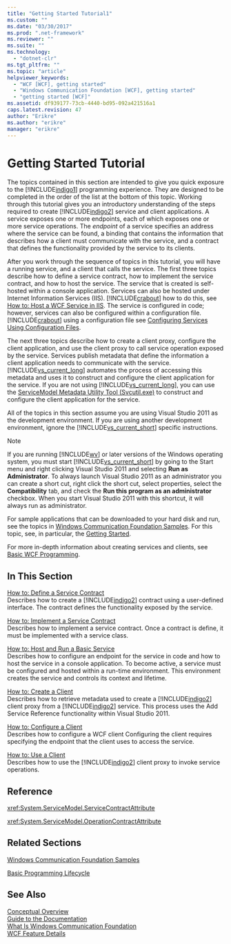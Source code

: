 ```yaml
---
title: "Getting Started Tutorial1"
ms.custom: ""
ms.date: "03/30/2017"
ms.prod: ".net-framework"
ms.reviewer: ""
ms.suite: ""
ms.technology: 
  - "dotnet-clr"
ms.tgt_pltfrm: ""
ms.topic: "article"
helpviewer_keywords: 
  - "WCF [WCF], getting started"
  - "Windows Communication Foundation [WCF], getting started"
  - "getting started [WCF]"
ms.assetid: df939177-73cb-4440-bd95-092a421516a1
caps.latest.revision: 47
author: "Erikre"
ms.author: "erikre"
manager: "erikre"
---
```

# Getting Started Tutorial
The topics contained in this section are intended to give you quick exposure to the [!INCLUDE[indigo1](../../../includes/indigo1-md.md)] programming experience. They are designed to be completed in the order of the list at the bottom of this topic. Working through this tutorial gives you an introductory understanding of the steps required to create [!INCLUDE[indigo2](../../../includes/indigo2-md.md)] service and client applications. A service exposes one or more endpoints, each of which exposes one or more service operations. The *endpoint* of a service specifies an address where the service can be found, a binding that contains the information that describes how a client must communicate with the service, and a contract that defines the functionality provided by the service to its clients.  
  
 After you work through the sequence of topics in this tutorial, you will have a running service, and a client that calls the service. The first three topics describe how to define a service contract, how to implement the service contract, and how to host the service. The service that is created is self-hosted within a console application. Services can also be hosted under Internet Information Services (IIS). [!INCLUDE[crabout](../../../includes/crabout-md.md)] how to do this, see [How to: Host a WCF Service in IIS](../../../docs/framework/wcf/feature-details/how-to-host-a-wcf-service-in-iis.md). The service is configured in code; however, services can also be configured within a configuration file. [!INCLUDE[crabout](../../../includes/crabout-md.md)] using a configuration file see [Configuring Services Using Configuration Files](../../../docs/framework/wcf/configuring-services-using-configuration-files.md).  
  
 The next three topics describe how to create a client proxy, configure the client application, and use the client proxy to call service operation exposed by the service. Services publish metadata that define the information a client application needs to communicate with the service. [!INCLUDE[vs_current_long](../../../includes/vs-current-long-md.md)] automates the process of accessing this metadata and uses it to construct and configure the client application for the service. If you are not using [!INCLUDE[vs_current_long](../../../includes/vs-current-long-md.md)], you can use the [ServiceModel Metadata Utility Tool (Svcutil.exe)](../../../docs/framework/wcf/servicemodel-metadata-utility-tool-svcutil-exe.md) to construct and configure the client application for the service.  
  
 All of the topics in this section assume you are using Visual Studio 2011 as the development environment. If you are using another development environment, ignore the [!INCLUDE[vs_current_short](../../../includes/vs-current-short-md.md)] specific instructions.  
  
> [!NOTE]
>  If you are running [!INCLUDE[wv](../../../includes/wv-md.md)] or later versions of the Windows operating system, you must start [!INCLUDE[vs_current_short](../../../includes/vs-current-short-md.md)] by going to the Start menu and right clicking Visual Studio 2011 and selecting **Run as Administrator**. To always launch Visual Studio 2011 as an administrator you can create a short cut, right click the short cut, select properties, select the **Compatibility** tab, and check the **Run this program as an administrator** checkbox. When you start Visual Studio 2011 with this shortcut, it will always run as administrator.  
  
 For sample applications that can be downloaded to your hard disk and run, see the topics in [Windows Communication Foundation Samples](http://msdn.microsoft.com/en-us/8ec9d192-5d81-4f64-bfd3-90c5e5858c91). For this topic, see, in particular, the [Getting Started](../../../docs/framework/wcf/samples/getting-started-sample.md).  
  
 For more in-depth information about creating services and clients, see [Basic WCF Programming](../../../docs/framework/wcf/basic-wcf-programming.md).  
  
## In This Section  
 [How to: Define a Service Contract](../../../docs/framework/wcf/how-to-define-a-wcf-service-contract.md)  
 Describes how to create a [!INCLUDE[indigo2](../../../includes/indigo2-md.md)] contract using a user-defined interface. The contract defines the functionality exposed by the service.  
  
 [How to: Implement a Service Contract](../../../docs/framework/wcf/how-to-implement-a-wcf-contract.md)  
 Describes how to implement a service contract. Once a contract is define, it must be implemented with a service class.  
  
 [How to: Host and Run a Basic Service](../../../docs/framework/wcf/how-to-host-and-run-a-basic-wcf-service.md)  
 Describes how to configure an endpoint for the service in code and how to host the service in a console application. To become active, a service must be configured and hosted within a run-time environment. This environment creates the service and controls its context and lifetime.  
  
 [How to: Create a Client](../../../docs/framework/wcf/how-to-create-a-wcf-client.md)  
 Describes how to retrieve metadata used to create a [!INCLUDE[indigo2](../../../includes/indigo2-md.md)] client proxy from a [!INCLUDE[indigo2](../../../includes/indigo2-md.md)] service. This process uses the Add Service Reference functionality within Visual Studio 2011.  
  
 [How to: Configure a Client](../../../docs/framework/wcf/how-to-configure-a-basic-wcf-client.md)  
 Describes how to configure a WCF client Configuring the client requires specifying the endpoint that the client uses to access the service.  
  
 [How to: Use a Client](../../../docs/framework/wcf/how-to-use-a-wcf-client.md)  
 Describes how to use the [!INCLUDE[indigo2](../../../includes/indigo2-md.md)] client proxy to invoke service operations.  
  
## Reference  
 <xref:System.ServiceModel.ServiceContractAttribute>  
  
 <xref:System.ServiceModel.OperationContractAttribute>  
  
## Related Sections  
 [Windows Communication Foundation Samples](http://msdn.microsoft.com/en-us/8ec9d192-5d81-4f64-bfd3-90c5e5858c91)  
  
 [Basic Programming Lifecycle](../../../docs/framework/wcf/basic-programming-lifecycle.md)  
  
## See Also  
 [Conceptual Overview](../../../docs/framework/wcf/conceptual-overview.md)  
 [Guide to the Documentation](../../../docs/framework/wcf/guide-to-the-documentation.md)  
 [What Is Windows Communication Foundation](../../../docs/framework/wcf/whats-wcf.md)  
 [WCF Feature Details](../../../docs/framework/wcf/feature-details/index.md)
